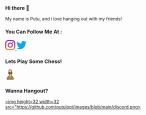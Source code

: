 ### Hi there 👋
My name is Putu, and i love hanging out
with my friends!

### You Can Follow Me At :

<a href="https://instagram.com/putulopi"> <img height=32 width=32 src="https://github.com/putulopi/images/blob/main/instagram.png"></a><a href="https://twitter.com/putulopi"> <img height=32 width=32 src="https://github.com/putulopi/images/blob/main/twitter.png"></a>

### Lets Play Some Chess!

<a href="https://chess.com/putulopi"> <img height=32 width=32 src="https://github.com/putulopi/images/blob/main/pawn.png"></a>

### Wanna Hangout?

<a href="https://discord.com/putulopi"> <img height=32 width=32 src="https://github.com/putulopi/images/blob/main/discord.png></a>
